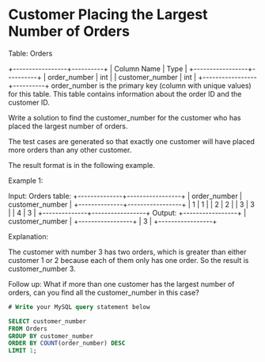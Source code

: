 # Customer Placing the Largest Number of Orders

Table: Orders

+-----------------+----------+
| Column Name     | Type     |
+-----------------+----------+
| order_number    | int      |
| customer_number | int      |
+-----------------+----------+
order_number is the primary key (column with unique values) for this table.
This table contains information about the order ID and the customer ID.

Write a solution to find the customer_number for the customer who has placed the largest number of orders.

The test cases are generated so that exactly one customer will have placed more orders than any other customer.

The result format is in the following example.

Example 1:

Input:
Orders table:
+--------------+-----------------+
| order_number | customer_number |
+--------------+-----------------+
| 1            | 1               |
| 2            | 2               |
| 3            | 3               |
| 4            | 3               |
+--------------+-----------------+
Output:
+-----------------+
| customer_number |
+-----------------+
| 3               |
+-----------------+

Explanation:

The customer with number 3 has two orders, which is greater than either customer 1 or 2 because each of them only has one order.
So the result is customer_number 3.

Follow up: What if more than one customer has the largest number of orders, can you find all the customer_number in this case?

```sql
# Write your MySQL query statement below

SELECT customer_number
FROM Orders  
GROUP BY customer_number  
ORDER BY COUNT(order_number) DESC  
LIMIT 1;
```
